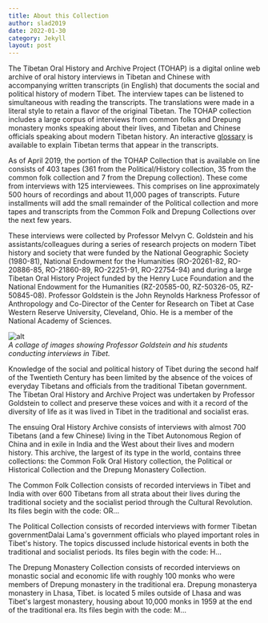 ```yaml
---
title: About this Collection
author: slad2019
date: 2022-01-30
category: Jekyll
layout: post
---
```


The Tibetan Oral History and Archive Project (TOHAP) is a digital online web archive of oral history interviews in Tibetan and Chinese with accompanying written transcripts (in English) that documents the social and political history of modern Tibet. The interview tapes can be listened to simultaneous with reading the transcripts. The translations were made in a literal style to retain a flavor of the original Tibetan. The TOHAP collection includes a large corpus of interviews from common folks and Drepung monastery monks speaking about their lives, and Tibetan and Chinese officials speaking about modern Tibetan history. An interactive [glossary](./GLOSSARY.md) is available to explain Tibetan terms that appear in the transcripts.

As of April 2019, the portion of the TOHAP Collection that is available on line consists of 403 tapes (361 from the Political/History collection, 35 from the common folk collection and 7 from the Drepung collection). These come from interviews with 125 interviewees. This comprises on line approximately 500 hours of recordings and about 11,000 pages of transcripts. Future installments will add the small remainder of the Political collection and more tapes and transcripts from the Common Folk and Drepung Collections over the next few years.

These interviews were collected by Professor Melvyn C. Goldstein and his assistants/colleagues during a series of research projects on modern Tibet history and society that were funded by the National Geographic Society (1980-81), National Endowment for the Humanities (RO-20261-82, RO-20886-85, RO-21860-89, RO-22251-91, RO-22754-94) and during a large Tibetan Oral History Project funded by the Henry Luce Foundation and the National Endowment for the Humanities (RZ-20585-00, RZ-50326-05, RZ-50845-08). Professor Goldstein is the John Reynolds Harkness Professor of Anthropology and Co-Director of the Center for Research on Tibet at Case Western Reserve University, Cleveland, Ohio. He is a member of the National Academy of Sciences.

![alt](image/collage.jpeg "A collage of images showing Professor Goldstein and his students conducting interviews in Tibet.")  
*A collage of images showing Professor Goldstein and his students conducting interviews in Tibet.*

Knowledge of the social and political history of Tibet during the second half of the Twentieth Century has been limited by the absence of the voices of everyday Tibetans and officials from the traditional Tibetan government. The Tibetan Oral History and Archive Project was undertaken by Professor Goldstein to collect and preserve these voices and with it a record of the diversity of life as it was lived in Tibet in the traditional and socialist eras.

The ensuing Oral History Archive consists of interviews with almost 700 Tibetans (and a few Chinese) living in the Tibet Autonomous Region of China and in exile in India and the West about their lives and modern history. This archive, the largest of its type in the world, contains three collections: the Common Folk Oral History collection, the Political or Historical Collection and the Drepung Monastery Collection. 

The Common Folk Collection consists of recorded interviews in Tibet and India with over 600 Tibetans from all strata about their lives during the traditional society and the socialist period through the Cultural Revolution. Its files begin with the code: OR…

The Political Collection consists of recorded interviews with former <a class="inline">Tibetan government<span class="content">Dalai Lama's government</span></a> officials who played important roles in Tibet's history. The topics discussed include historical events in both the traditional and socialist periods. Its files begin with the code: H…

The Drepung Monastery Collection consists of recorded interviews on monastic social and economic life with roughly 100 monks who were members of Drepung monastery in the traditional era. <a class="inline">Drepung monastery<span class="content">a monastery in Lhasa, Tibet.</span></a> is located 5 miles outside of Lhasa and was Tibet's largest monastery, housing about 10,000 monks in 1959 at the end of the traditional era. Its files begin with the code:  M…
